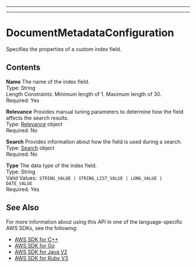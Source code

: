 --------

--------

# DocumentMetadataConfiguration<a name="API_DocumentMetadataConfiguration"></a>

Specifies the properties of a custom index field\.

## Contents<a name="API_DocumentMetadataConfiguration_Contents"></a>

 **Name**   <a name="Kendra-Type-DocumentMetadataConfiguration-Name"></a>
The name of the index field\.  
Type: String  
Length Constraints: Minimum length of 1\. Maximum length of 30\.  
Required: Yes

 **Relevance**   <a name="Kendra-Type-DocumentMetadataConfiguration-Relevance"></a>
Provides manual tuning parameters to determine how the field affects the search results\.  
Type: [Relevance](API_Relevance.md) object  
Required: No

 **Search**   <a name="Kendra-Type-DocumentMetadataConfiguration-Search"></a>
Provides information about how the field is used during a search\.  
Type: [Search](API_Search.md) object  
Required: No

 **Type**   <a name="Kendra-Type-DocumentMetadataConfiguration-Type"></a>
The data type of the index field\.   
Type: String  
Valid Values:` STRING_VALUE | STRING_LIST_VALUE | LONG_VALUE | DATE_VALUE`   
Required: Yes

## See Also<a name="API_DocumentMetadataConfiguration_SeeAlso"></a>

For more information about using this API in one of the language\-specific AWS SDKs, see the following:
+  [ AWS SDK for C\+\+](https://docs.aws.amazon.com/goto/SdkForCpp/kendra-2019-02-03/DocumentMetadataConfiguration) 
+  [ AWS SDK for Go](https://docs.aws.amazon.com/goto/SdkForGoV1/kendra-2019-02-03/DocumentMetadataConfiguration) 
+  [ AWS SDK for Java V2](https://docs.aws.amazon.com/goto/SdkForJavaV2/kendra-2019-02-03/DocumentMetadataConfiguration) 
+  [ AWS SDK for Ruby V3](https://docs.aws.amazon.com/goto/SdkForRubyV3/kendra-2019-02-03/DocumentMetadataConfiguration) 